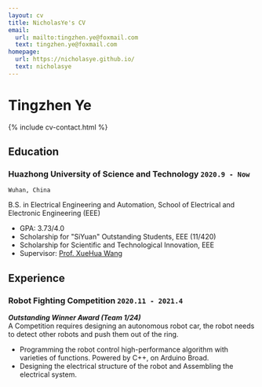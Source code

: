 ```yaml
---
layout: cv
title: NicholasYe's CV
email:
  url: mailto:tingzhen.ye@foxmail.com
  text: tingzhen.ye@foxmail.com
homepage:
  url: https://nicholasye.github.io/
  text: nicholasye
---
```


# Tingzhen Ye

<!--
include contact information from the front matter
Supported arguments:
    - homepage: url, text
    - phone
    - email
-->

{% include cv-contact.html %}

## Education

### **Huazhong University of Science and Technology** `2020.9 - Now`

```
Wuhan, China
```

B.S. in Electrical Engineering and Automation, School of Electrical and Electronic Engineering (EEE)
- GPA: 3.73/4.0
- Scholarship for "SiYuan" Outstanding Students, EEE (11/420)
- Scholarship for Scientific and Technological Innovation, EEE
- Supervisor: [Prof. XueHua Wang](http://faculty.hust.edu.cn/wangxuehua/zh_CN/index.htm)

## Experience

### **Robot Fighting Competition** `2020.11 - 2021.4`
_**Outstanding Winner Award (Team 1/24)**_<br>
A Competition requires designing an autonomous robot car, the robot needs to detect other robots and push them out of the ring. 
- Programming the robot control high-performance algorithm with varieties of functions. Powered by C++, on Arduino Broad.
- Designing the electrical structure of the robot and Assembling the electrical system.

<!-- ### Footer

Last updated: May 2013 -->

